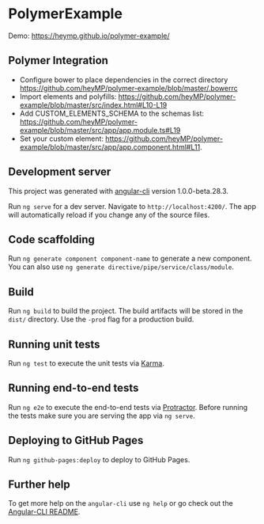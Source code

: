 # PolymerExample

Demo: https://heymp.github.io/polymer-example/

## Polymer Integration

- Configure bower to place dependencies in the correct directory https://github.com/heyMP/polymer-example/blob/master/.bowerrc
- Import elements and polyfills: https://github.com/heyMP/polymer-example/blob/master/src/index.html#L10-L19
- Add CUSTOM_ELEMENTS_SCHEMA to the schemas list: https://github.com/heyMP/polymer-example/blob/master/src/app/app.module.ts#L19
- Set your custom element: https://github.com/heyMP/polymer-example/blob/master/src/app/app.component.html#L11.

## Development server

This project was generated with [angular-cli](https://github.com/angular/angular-cli) version 1.0.0-beta.28.3.

Run `ng serve` for a dev server. Navigate to `http://localhost:4200/`. The app will automatically reload if you change any of the source files.

## Code scaffolding

Run `ng generate component component-name` to generate a new component. You can also use `ng generate directive/pipe/service/class/module`.

## Build

Run `ng build` to build the project. The build artifacts will be stored in the `dist/` directory. Use the `-prod` flag for a production build.

## Running unit tests

Run `ng test` to execute the unit tests via [Karma](https://karma-runner.github.io).

## Running end-to-end tests

Run `ng e2e` to execute the end-to-end tests via [Protractor](http://www.protractortest.org/).
Before running the tests make sure you are serving the app via `ng serve`.

## Deploying to GitHub Pages

Run `ng github-pages:deploy` to deploy to GitHub Pages.

## Further help

To get more help on the `angular-cli` use `ng help` or go check out the [Angular-CLI README](https://github.com/angular/angular-cli/blob/master/README.md).
